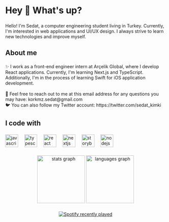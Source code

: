 <h1 align="left">Hey 👋 What's up?</h1>

###

<p align="left">Hello! I'm Sedat, a computer engineering student living in Turkey. Currently, I'm interested in web applications and UI/UX design. I always strive to learn new technologies and improve myself.</p>

###

<h2 align="left">About me</h2>

###

<p align="left">✨ I work as a front-end engineer intern at Arçelik Global, where I develop React applications. Currently, I'm learning Next.js and TypeScript. Additionally, I'm in the process of learning Swift for iOS application development.<br><br>📧 Feel free to reach out to me at this email address for any questions you may have: korkmz.sedat@gmail.com<br>🐦 You can also follow my Twitter account: https://twitter.com/sedat_kimki</p>

###

<h2 align="left">I code with</h2>

###

<div align="left">
  <img src="https://cdn.jsdelivr.net/gh/devicons/devicon/icons/javascript/javascript-original.svg" height="40" alt="javascript logo"  />
  <img width="12" />
  <img src="https://cdn.jsdelivr.net/gh/devicons/devicon/icons/typescript/typescript-original.svg" height="40" alt="typescript logo"  />
  <img width="12" />
  <img src="https://cdn.jsdelivr.net/gh/devicons/devicon/icons/react/react-original.svg" height="40" alt="react logo"  />
  <img width="12" />
  <img src="https://cdn.jsdelivr.net/gh/devicons/devicon/icons/nextjs/nextjs-original.svg" height="40" alt="nextjs logo"  />
  <img width="12" />
  <img src="https://cdn.jsdelivr.net/gh/devicons/devicon/icons/storybook/storybook-original.svg" height="40" alt="storybook logo"  />
  <img width="12" />
  <img src="https://cdn.jsdelivr.net/gh/devicons/devicon/icons/nodejs/nodejs-original.svg" height="40" alt="nodejs logo"  />
</div>

###

<div align="center">
  <img src="https://github-readme-stats.vercel.app/api?username=sedatkimki&hide_title=false&hide_rank=false&show_icons=true&include_all_commits=true&count_private=true&disable_animations=false&theme=dracula&locale=en&hide_border=false&order=1" height="150" alt="stats graph"  />
  <img src="https://github-readme-stats.vercel.app/api/top-langs?username=sedatkimki&locale=en&hide_title=false&layout=compact&card_width=320&langs_count=5&theme=dracula&hide_border=false&order=2" height="150" alt="languages graph"  />
</div>

###

<div align="center">
  <a href="https://open.spotify.com/user/sedat">
    <img src="https://spotify-recently-played-readme.vercel.app/api?user=uis0dmq7pmnc4arlr8tbz0bru&count=5" alt="Spotify recently played"  />
  </a>
</div>

###
